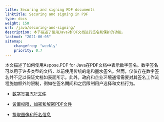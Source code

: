 ```yaml
---
title: Securing and signing PDF documents
linktitle: Securing and signing in PDF
type: docs
weight: 150
url: /java/securing-and-signing/
description: 本节描述了使用Java对PDF文档进行签名和保护的功能。
lastmod: "2021-06-05"
sitemap:
    changefreq: "weekly"
    priority: 0.7
---
```


本文描述了如何使用Aspose.PDF for Java在PDF文档中表示数字签名。数字签名可以用于许多类型的文档，以前使用传统的笔和墨水签名。然而，仅仅存在数字签名并不足以保证文档如表面所示。此外，政府和企业环境通常需要对其签名工作流程施加额外的限制，例如在签名期间和之后限制用户选择和文档行为。

- [数字签署PDF文件](/pdf/java/digitally-sign-pdf-file/)

- [设置权限，加密和解密PDF文件](/pdf/java/set-privileges-encrypt-and-decrypt-pdf-file/)
- [提取图像和签名信息](/pdf/java/extract-image-and-signature-information/)